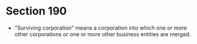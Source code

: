 # Section 190

- “Surviving corporation” means a corporation into which one or more other corporations or one or more other business entities are merged.